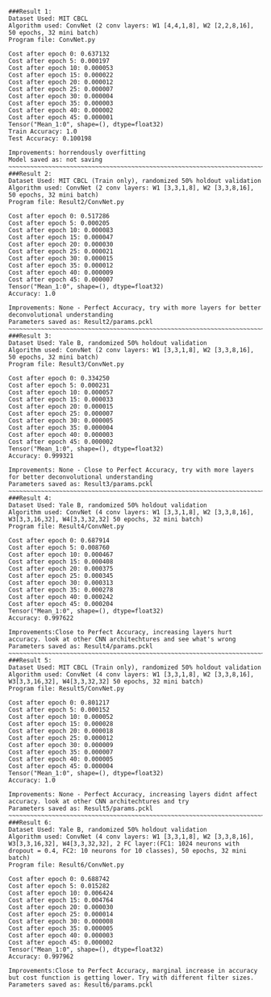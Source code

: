 ~~~~~~~~~~~~~~~~~~~~~~~~~~~~~~~~~~~~~~~~~~~~~~~~~~~~~~~~~~~~~~~~~~~~~~~~~~~~~~~~~~~~~~~~~~~~~~~
###Result 1:
Dataset Used: MIT CBCL
Algorithm used: ConvNet (2 conv layers: W1 [4,4,1,8], W2 [2,2,8,16], 50 epochs, 32 mini batch)
Program file: ConvNet.py

Cost after epoch 0: 0.637132
Cost after epoch 5: 0.000197
Cost after epoch 10: 0.000053
Cost after epoch 15: 0.000022
Cost after epoch 20: 0.000012
Cost after epoch 25: 0.000007
Cost after epoch 30: 0.000004
Cost after epoch 35: 0.000003
Cost after epoch 40: 0.000002
Cost after epoch 45: 0.000001
Tensor("Mean_1:0", shape=(), dtype=float32)
Train Accuracy: 1.0
Test Accuracy: 0.100198

Improvements: horrendously overfitting
Model saved as: not saving
~~~~~~~~~~~~~~~~~~~~~~~~~~~~~~~~~~~~~~~~~~~~~~~~~~~~~~~~~~~~~~~~~~~~~~~~~~~~~~~~~~~~~~~~~~~~~~
###Result 2:
Dataset Used: MIT CBCL (Train only), randomized 50% holdout validation
Algorithm used: ConvNet (2 conv layers: W1 [3,3,1,8], W2 [3,3,8,16], 50 epochs, 32 mini batch) 
Program file: Result2/ConvNet.py

Cost after epoch 0: 0.517286
Cost after epoch 5: 0.000205
Cost after epoch 10: 0.000083
Cost after epoch 15: 0.000047
Cost after epoch 20: 0.000030
Cost after epoch 25: 0.000021
Cost after epoch 30: 0.000015
Cost after epoch 35: 0.000012
Cost after epoch 40: 0.000009
Cost after epoch 45: 0.000007
Tensor("Mean_1:0", shape=(), dtype=float32)
Accuracy: 1.0

Improvements: None - Perfect Accuracy, try with more layers for better deconvolutional understanding
Parameters saved as: Result2/params.pckl
~~~~~~~~~~~~~~~~~~~~~~~~~~~~~~~~~~~~~~~~~~~~~~~~~~~~~~~~~~~~~~~~~~~~~~~~~~~~~~~~~~~~~~~~~~~~~~
###Result 3:
Dataset Used: Yale B, randomized 50% holdout validation
Algorithm used: ConvNet (2 conv layers: W1 [3,3,1,8], W2 [3,3,8,16], 50 epochs, 32 mini batch) 
Program file: Result3/ConvNet.py

Cost after epoch 0: 0.334250
Cost after epoch 5: 0.000231
Cost after epoch 10: 0.000057
Cost after epoch 15: 0.000033
Cost after epoch 20: 0.000015
Cost after epoch 25: 0.000007
Cost after epoch 30: 0.000005
Cost after epoch 35: 0.000004
Cost after epoch 40: 0.000003
Cost after epoch 45: 0.000002
Tensor("Mean_1:0", shape=(), dtype=float32)
Accuracy: 0.999321

Improvements: None - Close to Perfect Accuracy, try with more layers for better deconvolutional understanding
Parameters saved as: Result3/params.pckl
~~~~~~~~~~~~~~~~~~~~~~~~~~~~~~~~~~~~~~~~~~~~~~~~~~~~~~~~~~~~~~~~~~~~~~~~~~~~~~~~~~~~~~~~~~~~~~
###Result 4:
Dataset Used: Yale B, randomized 50% holdout validation
Algorithm used: ConvNet (4 conv layers: W1 [3,3,1,8], W2 [3,3,8,16], W3[3,3,16,32], W4[3,3,32,32] 50 epochs, 32 mini batch) 
Program file: Result4/ConvNet.py

Cost after epoch 0: 0.687914
Cost after epoch 5: 0.008760
Cost after epoch 10: 0.000467
Cost after epoch 15: 0.000408
Cost after epoch 20: 0.000375
Cost after epoch 25: 0.000345
Cost after epoch 30: 0.000313
Cost after epoch 35: 0.000278
Cost after epoch 40: 0.000242
Cost after epoch 45: 0.000204
Tensor("Mean_1:0", shape=(), dtype=float32)
Accuracy: 0.997622

Improvements:Close to Perfect Accuracy, increasing layers hurt accuracy. look at other CNN architechtures and see what's wrong
Parameters saved as: Result4/params.pckl
~~~~~~~~~~~~~~~~~~~~~~~~~~~~~~~~~~~~~~~~~~~~~~~~~~~~~~~~~~~~~~~~~~~~~~~~~~~~~~~~~~~~~~~~~~~~~~
###Result 5:
Dataset Used: MIT CBCL (Train only), randomized 50% holdout validation
Algorithm used: ConvNet (4 conv layers: W1 [3,3,1,8], W2 [3,3,8,16], W3[3,3,16,32], W4[3,3,32,32] 50 epochs, 32 mini batch) 
Program file: Result5/ConvNet.py

Cost after epoch 0: 0.801217
Cost after epoch 5: 0.000152
Cost after epoch 10: 0.000052
Cost after epoch 15: 0.000028
Cost after epoch 20: 0.000018
Cost after epoch 25: 0.000012
Cost after epoch 30: 0.000009
Cost after epoch 35: 0.000007
Cost after epoch 40: 0.000005
Cost after epoch 45: 0.000004
Tensor("Mean_1:0", shape=(), dtype=float32)
Accuracy: 1.0

Improvements: None - Perfect Accuracy, increasing layers didnt affect accuracy. look at other CNN architechtures and try 
Parameters saved as: Result5/params.pckl
~~~~~~~~~~~~~~~~~~~~~~~~~~~~~~~~~~~~~~~~~~~~~~~~~~~~~~~~~~~~~~~~~~~~~~~~~~~~~~~~~~~~~~~~~~~~~~
###Result 6:
Dataset Used: Yale B, randomized 50% holdout validation
Algorithm used: ConvNet (4 conv layers: W1 [3,3,1,8], W2 [3,3,8,16], W3[3,3,16,32], W4[3,3,32,32], 2 FC layer:(FC1: 1024 neurons with dropout = 0.4, FC2: 10 neurons for 10 classes), 50 epochs, 32 mini batch) 
Program file: Result6/ConvNet.py

Cost after epoch 0: 0.688742
Cost after epoch 5: 0.015282
Cost after epoch 10: 0.006424
Cost after epoch 15: 0.004764
Cost after epoch 20: 0.000030
Cost after epoch 25: 0.000014
Cost after epoch 30: 0.000008
Cost after epoch 35: 0.000005
Cost after epoch 40: 0.000003
Cost after epoch 45: 0.000002
Tensor("Mean_1:0", shape=(), dtype=float32)
Accuracy: 0.997962

Improvements:Close to Perfect Accuracy, marginal increase in accuracy but cost function is getting lower. Try with different filter sizes.
Parameters saved as: Result6/params.pckl

